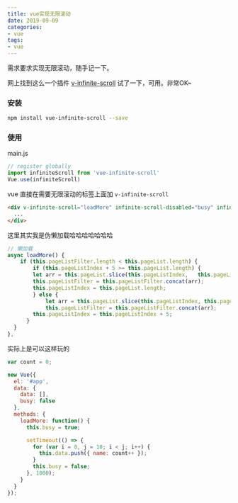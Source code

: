 ```yaml
---
title: vue实现无限滚动
date: 2019-09-09
categories:
- vue
tags:
- vue
---
```




需求要求实现无限滚动，随手记一下。

网上找到这么一个插件 [v-infinite-scroll](https://github.com/ElemeFE/vue-infinite-scroll)  试了一下，可用。非常OK~



### 安装

```bash
npm install vue-infinite-scroll --save
```

### 使用

main.js

```js
// register globally
import infiniteScroll from 'vue-infinite-scroll'
Vue.use(infiniteScroll)
```
vue 直接在需要无限滚动的标签上面加 `v-infinite-scroll`
```html
<div v-infinite-scroll="loadMore" infinite-scroll-disabled="busy" infinite-scroll-distance="10">
  ...
</div>
```

这里其实我是伪懒加载哈哈哈哈哈哈哈

```js
// 懒加载
async loadMore() {
	if (this.pageListFilter.length < this.pageList.length) {
		if (this.pageListIndex + 5 >= this.pageList.length) {
    	let arr = this.pageList.slice(this.pageListIndex, 	this.pageList.length);
    	this.pageListFilter = this.pageListFilter.concat(arr);
    	this.pageListIndex = this.pageList.length;
    	} else {
    		let arr = this.pageList.slice(this.pageListIndex, this.pageListIndex + 5);
    		this.pageListFilter = this.pageListFilter.concat(arr);
      	this.pageListIndex = this.pageListIndex + 5;
      }
  }
},
```
实际上是可以这样玩的
```js
var count = 0;

new Vue({
  el: '#app',
  data: {
    data: [],
    busy: false
  },
  methods: {
    loadMore: function() {
      this.busy = true;

      setTimeout(() => {
        for (var i = 0, j = 10; i < j; i++) {
          this.data.push({ name: count++ });
        }
        this.busy = false;
      }, 1000);
    }
  }
});
```
